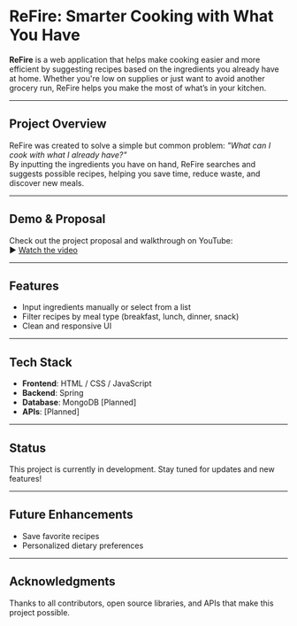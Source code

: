 # ReFire: Smarter Cooking with What You Have

**ReFire** is a web application that helps make cooking easier and more efficient by suggesting recipes based on the ingredients you already have at home. Whether you're low on supplies or just want to avoid another grocery run, ReFire helps you make the most of what’s in your kitchen.

---

## Project Overview

ReFire was created to solve a simple but common problem: *"What can I cook with what I already have?"*  
By inputting the ingredients you have on hand, ReFire searches and suggests possible recipes, helping you save time, reduce waste, and discover new meals.

---

## Demo & Proposal

Check out the project proposal and walkthrough on YouTube:  
▶️ [Watch the video](https://youtu.be/LTn3Cr0eDWM)

---

## Features

- Input ingredients manually or select from a list
- Filter recipes by meal type (breakfast, lunch, dinner, snack)
- Clean and responsive UI

---

## Tech Stack

- **Frontend**: HTML / CSS / JavaScript  
- **Backend**: Spring
- **Database**: MongoDB [Planned]
- **APIs**: [Planned]

---

## Status

This project is currently in development. Stay tuned for updates and new features!

---

## Future Enhancements

- Save favorite recipes
- Personalized dietary preferences

---

## Acknowledgments

Thanks to all contributors, open source libraries, and APIs that make this project possible.